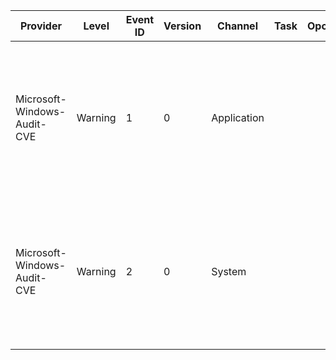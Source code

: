 Provider                     |  Level    |  Event ID  |  Version  |  Channel      |  Task  |  Opcode  |  Keyword  |  Message
-----------------------------|-----------|------------|-----------|---------------|--------|----------|-----------|---------------------------------------------------------------------------------------------------------------------------------------------------------------------------------------------------------------------------
Microsoft-Windows-Audit-CVE  |  Warning  |  1         |  0        |  Application  |        |          |           |  Possible detection of CVE: {CVEID}Additional Information: {AdditionalDetails}This Event is generated when an attempt to exploit a known vulnerability ({CVEID}) is detected.This Event is raised by a User mode process.
Microsoft-Windows-Audit-CVE  |  Warning  |  2         |  0        |  System       |        |          |           |  Possible detection of CVE: {CVEID}Additional Information: {AdditionalDetails}This Event is generated when an attempt to exploit a known vulnerability ({CVEID}) is detected.This Event is raised by a kernel mode driver.